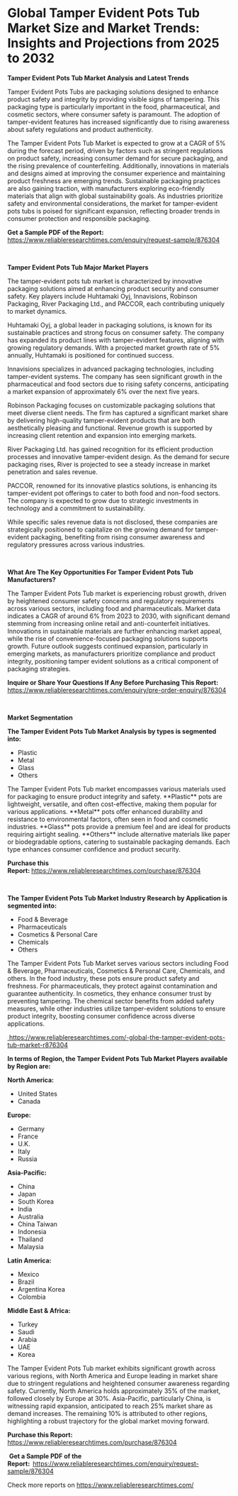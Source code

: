 <p><h1>Global Tamper Evident Pots Tub Market Size and Market Trends: Insights and Projections from 2025 to 2032</h1></p><p><strong>Tamper Evident Pots Tub Market Analysis and Latest Trends</strong></p>
<p><p>Tamper Evident Pots Tubs are packaging solutions designed to enhance product safety and integrity by providing visible signs of tampering. This packaging type is particularly important in the food, pharmaceutical, and cosmetic sectors, where consumer safety is paramount. The adoption of tamper-evident features has increased significantly due to rising awareness about safety regulations and product authenticity.</p><p>The Tamper Evident Pots Tub Market is expected to grow at a CAGR of 5% during the forecast period, driven by factors such as stringent regulations on product safety, increasing consumer demand for secure packaging, and the rising prevalence of counterfeiting. Additionally, innovations in materials and designs aimed at improving the consumer experience and maintaining product freshness are emerging trends. Sustainable packaging practices are also gaining traction, with manufacturers exploring eco-friendly materials that align with global sustainability goals. As industries prioritize safety and environmental considerations, the market for tamper-evident pots tubs is poised for significant expansion, reflecting broader trends in consumer protection and responsible packaging.</p></p>
<p><strong>Get a Sample PDF of the Report:&nbsp;</strong> <a href="https://www.reliableresearchtimes.com/enquiry/request-sample/876304?utm_campaign=2009&utm_medium=2&utm_source=Github&utm_content=ia&utm_term=21032025&utm_id=tamper-evident-pots-tub">https://www.reliableresearchtimes.com/enquiry/request-sample/876304</a></p>
<p>&nbsp;</p>
<p><strong>Tamper Evident Pots Tub Major Market Players</strong></p>
<p><p>The tamper-evident pots tub market is characterized by innovative packaging solutions aimed at enhancing product security and consumer safety. Key players include Huhtamaki Oyj, Innavisions, Robinson Packaging, River Packaging Ltd., and PACCOR, each contributing uniquely to market dynamics.</p><p>Huhtamaki Oyj, a global leader in packaging solutions, is known for its sustainable practices and strong focus on consumer safety. The company has expanded its product lines with tamper-evident features, aligning with growing regulatory demands. With a projected market growth rate of 5% annually, Huhtamaki is positioned for continued success.</p><p>Innavisions specializes in advanced packaging technologies, including tamper-evident systems. The company has seen significant growth in the pharmaceutical and food sectors due to rising safety concerns, anticipating a market expansion of approximately 6% over the next five years.</p><p>Robinson Packaging focuses on customizable packaging solutions that meet diverse client needs. The firm has captured a significant market share by delivering high-quality tamper-evident products that are both aesthetically pleasing and functional. Revenue growth is supported by increasing client retention and expansion into emerging markets.</p><p>River Packaging Ltd. has gained recognition for its efficient production processes and innovative tamper-evident design. As the demand for secure packaging rises, River is projected to see a steady increase in market penetration and sales revenue.</p><p>PACCOR, renowned for its innovative plastics solutions, is enhancing its tamper-evident pot offerings to cater to both food and non-food sectors. The company is expected to grow due to strategic investments in technology and a commitment to sustainability.</p><p>While specific sales revenue data is not disclosed, these companies are strategically positioned to capitalize on the growing demand for tamper-evident packaging, benefiting from rising consumer awareness and regulatory pressures across various industries.</p></p>
<p>&nbsp;</p>
<p><strong>What Are The Key Opportunities For Tamper Evident Pots Tub Manufacturers?</strong></p>
<p><p>The Tamper Evident Pots Tub market is experiencing robust growth, driven by heightened consumer safety concerns and regulatory requirements across various sectors, including food and pharmaceuticals. Market data indicates a CAGR of around 6% from 2023 to 2030, with significant demand stemming from increasing online retail and anti-counterfeit initiatives. Innovations in sustainable materials are further enhancing market appeal, while the rise of convenience-focused packaging solutions supports growth. Future outlook suggests continued expansion, particularly in emerging markets, as manufacturers prioritize compliance and product integrity, positioning tamper evident solutions as a critical component of packaging strategies.</p></p>
<p><strong>Inquire or Share Your Questions If Any Before Purchasing This Report:</strong> <a href="https://www.reliableresearchtimes.com/enquiry/pre-order-enquiry/876304?utm_campaign=2009&utm_medium=2&utm_source=Github&utm_content=ia&utm_term=21032025&utm_id=tamper-evident-pots-tub">https://www.reliableresearchtimes.com/enquiry/pre-order-enquiry/876304</a></p>
<p>&nbsp;</p>
<p><strong>Market Segmentation</strong></p>
<p><strong>The Tamper Evident Pots Tub Market Analysis by types is segmented into:</strong></p>
<p><ul><li>Plastic</li><li>Metal</li><li>Glass</li><li>Others</li></ul></p>
<p><p>The Tamper Evident Pots Tub market encompasses various materials used for packaging to ensure product integrity and safety. **Plastic** pots are lightweight, versatile, and often cost-effective, making them popular for various applications. **Metal** pots offer enhanced durability and resistance to environmental factors, often seen in food and cosmetic industries. **Glass** pots provide a premium feel and are ideal for products requiring airtight sealing. **Others** include alternative materials like paper or biodegradable options, catering to sustainable packaging demands. Each type enhances consumer confidence and product security.</p></p>
<p><strong>Purchase this Report:&nbsp;</strong><a href="https://www.reliableresearchtimes.com/purchase/876304?utm_campaign=2009&utm_medium=2&utm_source=Github&utm_content=ia&utm_term=21032025&utm_id=tamper-evident-pots-tub">https://www.reliableresearchtimes.com/purchase/876304</a></p>
<p>&nbsp;</p>
<p><strong>The Tamper Evident Pots Tub Market Industry Research by Application is segmented into:</strong></p>
<p><ul><li>Food & Beverage</li><li>Pharmaceuticals</li><li>Cosmetics & Personal Care</li><li>Chemicals</li><li>Others</li></ul></p>
<p><p>The Tamper Evident Pots Tub Market serves various sectors including Food & Beverage, Pharmaceuticals, Cosmetics & Personal Care, Chemicals, and others. In the food industry, these pots ensure product safety and freshness. For pharmaceuticals, they protect against contamination and guarantee authenticity. In cosmetics, they enhance consumer trust by preventing tampering. The chemical sector benefits from added safety measures, while other industries utilize tamper-evident solutions to ensure product integrity, boosting consumer confidence across diverse applications.</p></p>
<p><a href="https://www.reliableresearchtimes.com/-global-the-tamper-evident-pots-tub-market-r876304?utm_campaign=2009&utm_medium=2&utm_source=Github&utm_content=ia&utm_term=21032025&utm_id=tamper-evident-pots-tub">&nbsp;https://www.reliableresearchtimes.com/-global-the-tamper-evident-pots-tub-market-r876304</a></p>
<p><strong>In terms of Region, the Tamper Evident Pots Tub Market Players available by Region are:</strong></p>
<p>
    <p> <strong> North America: </strong>
        <ul>
            <li>United States</li>
            <li>Canada</li>
        </ul>
        </p> 
    <p> <strong> Europe: </strong>
        <ul>
            <li>Germany</li>
            <li>France</li>
            <li>U.K.</li>
            <li>Italy</li>
            <li>Russia</li>
        </ul>
        </p> 
    <p> <strong> Asia-Pacific: </strong>
        <ul>
            <li>China</li>
            <li>Japan</li>
            <li>South Korea</li>
            <li>India</li>
            <li>Australia</li>
            <li>China Taiwan</li>
            <li>Indonesia</li>
            <li>Thailand</li>
            <li>Malaysia</li>
        </ul>
        </p> 
    <p> <strong> Latin America: </strong>
        <ul>
            <li>Mexico</li>
            <li>Brazil</li>
            <li>Argentina Korea</li>
            <li>Colombia</li>
        </ul>
        </p> 
    <p> <strong> Middle East & Africa: </strong>
        <ul>
            <li>Turkey</li>
            <li>Saudi</li>
            <li>Arabia</li>
            <li>UAE</li>
            <li>Korea</li>
        </ul>
    </p>
    </p>
<p><p>The Tamper Evident Pots Tub market exhibits significant growth across various regions, with North America and Europe leading in market share due to stringent regulations and heightened consumer awareness regarding safety. Currently, North America holds approximately 35% of the market, followed closely by Europe at 30%. Asia-Pacific, particularly China, is witnessing rapid expansion, anticipated to reach 25% market share as demand increases. The remaining 10% is attributed to other regions, highlighting a robust trajectory for the global market moving forward.</p></p>
<p><strong>Purchase this Report: </strong><a href="https://www.reliableresearchtimes.com/purchase/876304?utm_campaign=2009&utm_medium=2&utm_source=Github&utm_content=ia&utm_term=21032025&utm_id=tamper-evident-pots-tub">https://www.reliableresearchtimes.com/purchase/876304</a></p>
<p>&nbsp;<strong>Get a Sample PDF of the Report:&nbsp;&nbsp;</strong><a href="https://www.reliableresearchtimes.com/enquiry/request-sample/876304?utm_campaign=2009&utm_medium=2&utm_source=Github&utm_content=ia&utm_term=21032025&utm_id=tamper-evident-pots-tub">https://www.reliableresearchtimes.com/enquiry/request-sample/876304</a></p>
<p><strong></strong></p>
<p>Check more reports on <a href="https://www.reliableresearchtimes.com/?utm_campaign=2009&utm_medium=2&utm_source=Github&utm_content=ia&utm_term=21032025&utm_id=tamper-evident-pots-tub">https://www.reliableresearchtimes.com/</a></p>